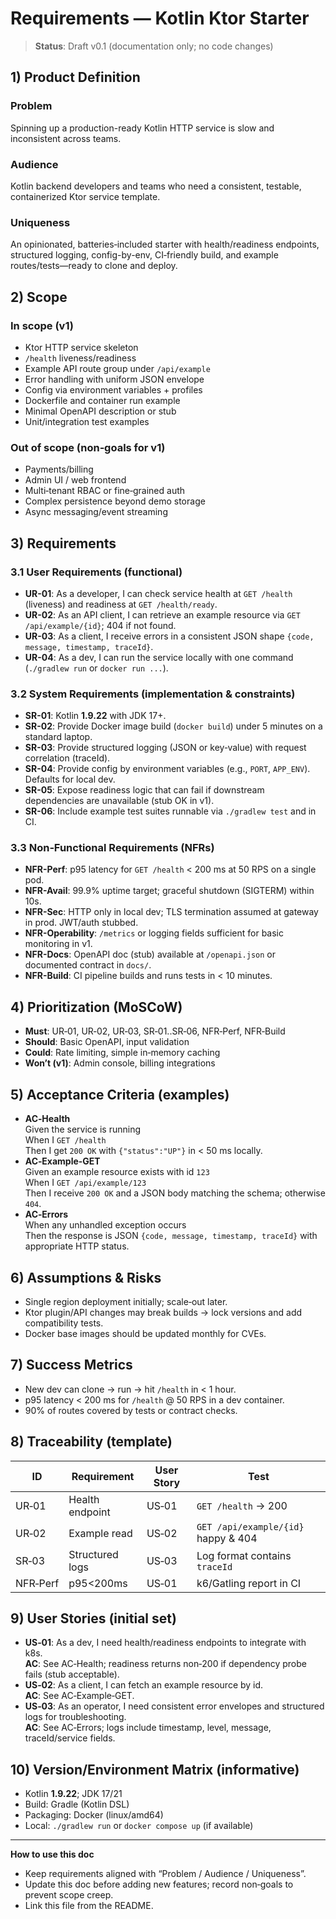 
# Requirements — Kotlin Ktor Starter

> **Status**: Draft v0.1 (documentation only; no code changes)

## 1) Product Definition
### Problem
Spinning up a production-ready Kotlin HTTP service is slow and inconsistent across teams.

### Audience
Kotlin backend developers and teams who need a consistent, testable, containerized Ktor service template.

### Uniqueness
An opinionated, batteries‑included starter with health/readiness endpoints, structured logging, config-by-env, CI‑friendly build, and example routes/tests—ready to clone and deploy.

## 2) Scope
### In scope (v1)
- Ktor HTTP service skeleton
- `/health` liveness/readiness
- Example API route group under `/api/example`
- Error handling with uniform JSON envelope
- Config via environment variables + profiles
- Dockerfile and container run example
- Minimal OpenAPI description or stub
- Unit/integration test examples

### Out of scope (non‑goals for v1)
- Payments/billing
- Admin UI / web frontend
- Multi‑tenant RBAC or fine‑grained auth
- Complex persistence beyond demo storage
- Async messaging/event streaming

## 3) Requirements
### 3.1 User Requirements (functional)
- **UR-01**: As a developer, I can check service health at `GET /health` (liveness) and readiness at `GET /health/ready`.
- **UR-02**: As an API client, I can retrieve an example resource via `GET /api/example/{id}`; 404 if not found.
- **UR-03**: As a client, I receive errors in a consistent JSON shape `{code, message, timestamp, traceId}`.
- **UR-04**: As a dev, I can run the service locally with one command (`./gradlew run` or `docker run ...`).

### 3.2 System Requirements (implementation & constraints)
- **SR-01**: Kotlin **1.9.22** with JDK 17+.
- **SR-02**: Provide Docker image build (`docker build`) under 5 minutes on a standard laptop.
- **SR-03**: Provide structured logging (JSON or key‑value) with request correlation (traceId).
- **SR-04**: Provide config by environment variables (e.g., `PORT`, `APP_ENV`). Defaults for local dev.
- **SR-05**: Expose readiness logic that can fail if downstream dependencies are unavailable (stub OK in v1).
- **SR-06**: Include example test suites runnable via `./gradlew test` and in CI.

### 3.3 Non‑Functional Requirements (NFRs)
- **NFR-Perf**: p95 latency for `GET /health` < 200 ms at 50 RPS on a single pod.
- **NFR-Avail**: 99.9% uptime target; graceful shutdown (SIGTERM) within 10s.
- **NFR-Sec**: HTTP only in local dev; TLS termination assumed at gateway in prod. JWT/auth stubbed.
- **NFR-Operability**: `/metrics` or logging fields sufficient for basic monitoring in v1.
- **NFR-Docs**: OpenAPI doc (stub) available at `/openapi.json` or documented contract in `docs/`.
- **NFR-Build**: CI pipeline builds and runs tests in < 10 minutes.

## 4) Prioritization (MoSCoW)
- **Must**: UR‑01, UR‑02, UR‑03, SR‑01..SR‑06, NFR‑Perf, NFR‑Build
- **Should**: Basic OpenAPI, input validation
- **Could**: Rate limiting, simple in‑memory caching
- **Won’t (v1)**: Admin console, billing integrations

## 5) Acceptance Criteria (examples)
- **AC‑Health**  
  Given the service is running  
  When I `GET /health`  
  Then I get `200 OK` with `{"status":"UP"}` in < 50 ms locally.
- **AC‑Example‑GET**  
  Given an example resource exists with id `123`  
  When I `GET /api/example/123`  
  Then I receive `200 OK` and a JSON body matching the schema; otherwise `404`.
- **AC‑Errors**  
  When any unhandled exception occurs  
  Then the response is JSON `{code, message, timestamp, traceId}` with appropriate HTTP status.

## 6) Assumptions & Risks
- Single region deployment initially; scale‑out later.
- Ktor plugin/API changes may break builds → lock versions and add compatibility tests.
- Docker base images should be updated monthly for CVEs.

## 7) Success Metrics
- New dev can clone → run → hit `/health` in < 1 hour.
- p95 latency < 200 ms for `/health` @ 50 RPS in a dev container.
- 90% of routes covered by tests or contract checks.

## 8) Traceability (template)

| ID | Requirement | User Story | Test |
|---|---|---|---|
| UR‑01 | Health endpoint | US‑01 | `GET /health` → 200 |
| UR‑02 | Example read | US‑02 | `GET /api/example/{id}` happy & 404 |
| SR‑03 | Structured logs | US‑03 | Log format contains `traceId` |
| NFR‑Perf | p95<200ms | US‑01 | k6/Gatling report in CI |

## 9) User Stories (initial set)
- **US‑01**: As a dev, I need health/readiness endpoints to integrate with k8s.  
  **AC**: See AC‑Health; readiness returns non‑200 if dependency probe fails (stub acceptable).
- **US‑02**: As a client, I can fetch an example resource by id.  
  **AC**: See AC‑Example‑GET.
- **US‑03**: As an operator, I need consistent error envelopes and structured logs for troubleshooting.  
  **AC**: See AC‑Errors; logs include timestamp, level, message, traceId/service fields.

## 10) Version/Environment Matrix (informative)
- Kotlin **1.9.22**; JDK 17/21  
- Build: Gradle (Kotlin DSL)  
- Packaging: Docker (linux/amd64)  
- Local: `./gradlew run` or `docker compose up` (if available)

---
**How to use this doc**
- Keep requirements aligned with “Problem / Audience / Uniqueness”.
- Update this doc before adding new features; record non‑goals to prevent scope creep.
- Link this file from the README.
